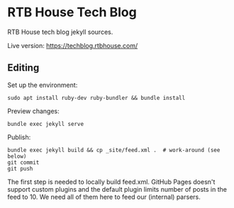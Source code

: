 # RTB House Tech Blog

RTB House tech blog jekyll sources.

Live version: https://techblog.rtbhouse.com/

## Editing

Set up the environment:

    sudo apt install ruby-dev ruby-bundler && bundle install

Preview changes:
  
    bundle exec jekyll serve 
  
Publish:

    bundle exec jekyll build && cp _site/feed.xml .  # work-around (see below)
    git commit
    git push

The first step is needed to locally build feed.xml. GitHub Pages doesn't support custom plugins and the default plugin limits number of posts in the feed to 10. We need all of them here to feed our (internal) parsers.


